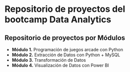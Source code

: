 # Repositorio de proyectos del bootcamp Data Analytics

## Repositorio de proyectos por Módulos

- **Módulo 1.** Programación de juegos arcade con Python
- **Módulo 2.** Extracción de Datos con Python + MySQL
- **Módulo 3.** Transformación de Datos
- **Módulo 4.** Visualización de Datos con Power BI
